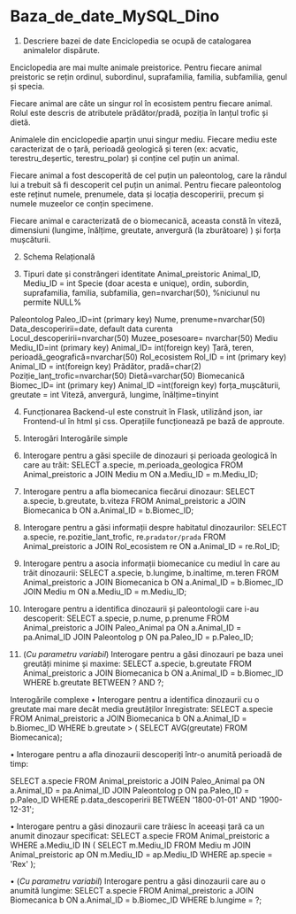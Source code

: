 # Baza_de_date_MySQL_Dino
1.	Descriere bazei de date
Enciclopedia se ocupă de catalogarea animalelor dispărute. 

Enciclopedia are mai multe animale preistorice. Pentru fiecare animal preistoric se rețin ordinul, subordinul, suprafamilia, familia, subfamilia, genul și specia.

Fiecare animal are câte un singur rol în ecosistem pentru fiecare animal. Rolul este descris de atributele prădător/pradă, poziția în lanțul trofic și dietă.

Animalele din enciclopedie aparțin unui singur mediu. Fiecare mediu este caracterizat de o țară, perioadă geologică și teren (ex: acvatic, terestru_deșertic, terestru_polar) și conține cel puțin un animal.

Fiecare animal a fost descoperită de cel puțin un paleontolog, care la rândul lui a trebuit să fi descoperit cel puțin un animal. Pentru fiecare paleontolog este reținut numele, prenumele, data și locația descoperirii, precum și numele muzeelor ce conțin specimene. 

Fiecare animal e caracterizată de o biomecanică, aceasta constă în viteză, dimensiuni (lungime, înălțime, greutate, anvergură (la zburătoare) ) și forța mușcăturii.








2.	Schema Relațională
 
3.	Tipuri date și constrângeri identitate
Animal_preistoric
Animal_ID, Mediu_ID = int
Specie (doar acesta e unique), ordin, subordin, suprafamilia, familia, subfamilia, gen=nvarchar(50), %niciunul nu permite NULL%


Paleontolog
Paleo_ID=int (primary key)
Nume, prenume=nvarchar(50)
Data_descoperirii=date, default data curenta
Locul_descoperirii=nvarchar(50)
Muzee_posesoare= nvarchar(50)
Mediu
Mediu_ID=int (primary key)
Animal_ID= int(foreign key)
Țară, teren, perioadă_geografică=nvarchar(50)
Rol_ecosistem
Rol_ID = int (primary key)
Animal_ID = int(foreign key)
Prădător, pradă=char(2)
Poziție_lanț_trofic=nvarchar(50)
Dietă=varchar(50)
Biomecanică
Biomec_ID= int (primary key)
Animal_ID =int(foreign key)
forța_mușcăturii, greutate = int
Viteză, anvergură, lungime, înălțime=tinyint



4.	Funcționarea
Backend-ul este construit în Flask, utilizând json, iar Frontend-ul în html și css. Operațiile funcționează pe bază de approute.
5.	Interogări
Interogările simple

1.	Interogare pentru a găsi speciile de dinozauri și perioada geologică în care au trăit:
SELECT a.specie, m.perioada_geologica
FROM Animal_preistoric a
JOIN Mediu m ON a.Mediu_ID = m.Mediu_ID;

2.	Interogare pentru a afla biomecanica fiecărui dinozaur:
SELECT a.specie, b.greutate, b.viteza
FROM Animal_preistoric a
JOIN Biomecanica b ON a.Animal_ID = b.Biomec_ID;

3.	Interogare pentru a găsi informații despre habitatul dinozaurilor:
SELECT a.specie, re.pozitie_lant_trofic, re.`pradator/prada`
FROM Animal_preistoric a
JOIN Rol_ecosistem re ON a.Animal_ID = re.Rol_ID;

4.	Interogare pentru a asocia informații biomecanice cu mediul în care au trăit dinozaurii:
SELECT a.specie, b.lungime, b.inaltime, m.teren
FROM Animal_preistoric a
JOIN Biomecanica b ON a.Animal_ID = b.Biomec_ID
JOIN Mediu m ON a.Mediu_ID = m.Mediu_ID;




5.	Interogare pentru a identifica dinozaurii și paleontologii care i-au descoperit:
SELECT a.specie, p.nume, p.prenume
FROM Animal_preistoric a
JOIN Paleo_Animal pa ON a.Animal_ID = pa.Animal_ID
JOIN Paleontolog p ON pa.Paleo_ID = p.Paleo_ID;


6.	(*Cu parametru variabil*)
 Interogare pentru a găsi dinozauri pe baza unei greutăți minime și maxime:
SELECT a.specie, b.greutate
FROM Animal_preistoric a
JOIN Biomecanica b ON a.Animal_ID = b.Biomec_ID
WHERE b.greutate BETWEEN ? AND ?;

Interogările complexe
•	Interogare pentru a identifica dinozaurii cu o greutate mai mare decât media greutăților înregistrate:
SELECT a.specie
FROM Animal_preistoric a
JOIN Biomecanica b ON a.Animal_ID = b.Biomec_ID
WHERE b.greutate > (
    SELECT AVG(greutate)
    FROM Biomecanica);




•	Interogare pentru a afla dinozaurii descoperiți într-o anumită perioadă de timp:

SELECT a.specie
FROM Animal_preistoric a
JOIN Paleo_Animal pa ON a.Animal_ID = pa.Animal_ID
JOIN Paleontolog p ON pa.Paleo_ID = p.Paleo_ID
WHERE p.data_descoperirii BETWEEN '1800-01-01' AND '1900-12-31';

•	Interogare pentru a găsi dinozaurii care trăiesc în aceeași țară ca un anumit dinozaur specificat:
SELECT a.specie
FROM Animal_preistoric a
WHERE a.Mediu_ID IN (
    SELECT m.Mediu_ID
    FROM Mediu m
    JOIN Animal_preistoric ap ON m.Mediu_ID = ap.Mediu_ID
    WHERE ap.specie = 'Rex'
);

•	(*Cu parametru variabil*)
Interogare pentru a găsi dinozaurii care au o anumită lungime:
SELECT a.specie
FROM Animal_preistoric a
JOIN Biomecanica b ON a.Animal_ID = b.Biomec_ID
WHERE b.lungime = ?;





